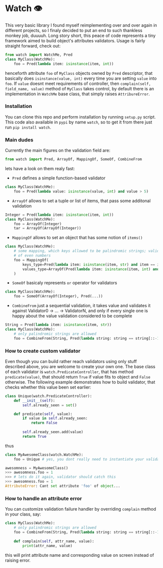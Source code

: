 # Watch 👁

This very basic library I found myself reimplementing over and over again in different projects, so I finaly decided to put an end to such thankless monkey job, duuuuh. Long story short, this peace of code represents a tiny framework aimed to build object's attributes validators. Usage is fairly straight forward, check out:

``` python
from watch import WatchMe, Pred
class MyClass(WatchMe):
    foo = Pred(lambda item: isinstance(item, int))
```
henceforth attribute `foo` of `MyClass` objects owned by `Pred` descriptor, that basically does `isinstance(value, int)` every time you are setting `value` into `foo`. If `value` doesnt meet requirements of controller, then `complain(self, field_name, value)` method of `MyClass` takes control, by default there is an implementation in `WatchMe` base class, that simply raises `AttribureError`.

### Installation
You can clone this repo and perform installation by running `setup.py` script. This code also available in `pypi` by name `watch`, so to get it from there just run `pip install watch`.

### Main dudes
Currently the main figures on the validation field are:
```python
from watch import Pred, ArrayOf, MappingOf, SomeOf, CombineFrom
```
lets have a look on them realy fast:
* `Pred` defines a simple function-based validator
```python
class MyClass(WatchMe):
    foo = Pred(lambda value: isinstance(value, int) and value > 5)
```
* `ArrayOf` allows to set a tuple or list of items, that pass some additonal validation
```python
Integer = Pred(lambda item: isinstance(item, int))
class MyClass(WatchMe):
    foo = ArrayOf(Integer)
    tar = ArrayOf(ArrayOf(Integer))
```
* `MappingOf` allows to set an object that has some notion of `items()`
```python
class MyClass(WatchMe):
    # some mapping, which keys allowed to be palindromic strings; valid values are lists
    # of even numbers
    foo = MappingOf(
        keys_type=Pred(lambda item: isinstance(item, str) and item == item[::-1])),
        values_type=ArrayOf(Pred(lambda item: isinstance(item, int) and not item % 2))
    )
```

* `SomeOf` basicaly represents `or` operator for validators
```python
class MyClass(WatchMe):
    foo = SomeOf(ArrayOf(Integer), Pred(...))
```
* `CombineFrom` just a sequential validation, it takes value and validates it against Validator0 -> ... -> ValidatorN, and only if every single one is happy about the value validation considered to be complete
```python
String = Pred(lambda item: isinstance(item, str))
class MyClass(WatchMe):
    # only palindromic strings are allowed
    foo = CombineFrom(String, Pred(lambda string: string == string[::-1]))
```

### How to create custom validator
Even though you can build rather reach validators using only stuff described above, you are welcome to create your own one. The base class of each validator is `watch.PredicateController`, that has method `predicate(value)`, that should return `True` if value fits to object and `False` otherwise. The following example demonstrates how to build validator, that checks whether this value been set earlier:
```python
class Unique(watch.PredicateController):
    def __init__(self):
        self.already_seen = set()

    def predicate(self, value):
        if value in self.already_seen:
            return False
    
        self.already_seen.add(value)
        return True
```
thus
```python
class MyAwesomeClass(watch.WatchMe):
    foo = Unique # yes, you dont really need to instantiate your validators

awesomness = MyAwesomeClass()
>>> awesomness.foo = 1
>>> # lets do it again, validator should catch this
>>> awesomness.foo = 1
AttributeError: Cant set attribute 'foo' of object...
```

### How to handle an attribute error
You can customize validation failure handler by overriding `complain` method in your class, say:
```python
class MyClass(WatchMe):
    # only palindromic strings are allowed
    foo = CombineFrom(String, Pred(lambda string: string == string[::-1]))
    
    def complain(self, attr_name, value):
        print(attr_name, value)
```
this will print attribute name and corresponding value on screen instead of raising error.
